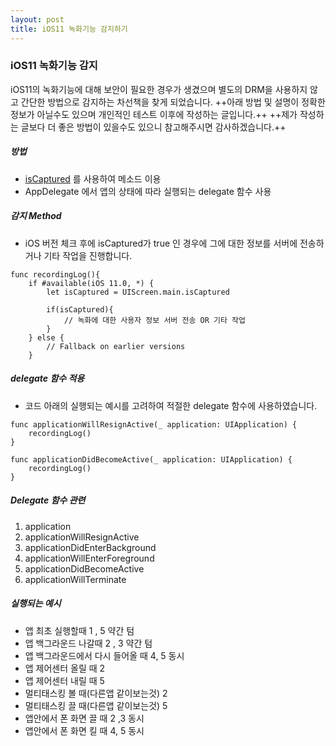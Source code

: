 ```yaml
---
layout: post
title: iOS11 녹화기능 감지하기
---
```


### iOS11 녹화기능 감지
iOS11의 녹화기능에 대해 보안이 필요한 경우가 생겼으며 별도의 DRM을 사용하지 않고 간단한 방법으로 감지하는 차선책을 찾게 되었습니다.
++아래 방법 및 설명이 정확한 정보가 아닐수도 있으며 개인적인 테스트 이후에 작성하는 글입니다.++
++제가 작성하는 글보다 더 좋은 방법이 있을수도 있으니 참고해주시면 감사하겠습니다.++

##### 방법
- [isCaptured](https://developer.apple.com/documentation/uikit/uiscreen/2921651-iscaptured) 를 사용하여 메소드 이용
- AppDelegate 에서 앱의 상태에 따라 실행되는 delegate 함수 사용

##### 감지 Method
- iOS 버전 체크 후에 isCaptured가 true 인 경우에 그에 대한 정보를 서버에 전송하거나 기타 작업을 진행합니다.
```
func recordingLog(){
    if #available(iOS 11.0, *) {
        let isCaptured = UIScreen.main.isCaptured

        if(isCaptured){
            // 녹화에 대한 사용자 정보 서버 전송 OR 기타 작업
        }
    } else {
        // Fallback on earlier versions
    }
```

##### delegate 함수 적용
- 코드 아래의 실행되는 예시를 고려하여 적절한 delegate 함수에 사용하였습니다.
```
func applicationWillResignActive(_ application: UIApplication) {
    recordingLog()
}
```
```
func applicationDidBecomeActive(_ application: UIApplication) {
    recordingLog()
}
```

##### Delegate 함수 관련
1. application
2. applicationWillResignActive
3. applicationDidEnterBackground
4. applicationWillEnterForeground
5. applicationDidBecomeActive
6. applicationWillTerminate

##### 실행되는 예시
- 앱 최초 실행할때 1 , 5 약간 텀
- 앱 백그라운드 나갈때 2 , 3 약간 텀
- 앱 백그라운드에서 다시 들어올 때 4, 5 동시
- 앱 제어센터 올릴 때 2
- 앱 제어센터 내릴 때 5
- 멀티태스킹 볼 때(다른앱 같이보는것) 2
- 멀티태스킹 끌 때(다른앱 같이보는것) 5
- 앱안에서 폰 화면 끌 때 2 ,3 동시
- 앱안에서 폰 화면 킬 때 4, 5 동시


